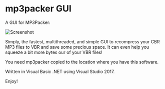 # mp3packer GUI

A GUI for MP3Packer:

![Screenshot](https://moisescardona.me/wp-content/uploads/2019/07/MP3PackerGUI-v1.0.png)

Simply, the fastest, multithreaded, and simple GUI to recompress your CBR MP3 files to VBR and save some precious space. It can even help you squeeze a bit more bytes our of your VBR files!

You need mp3packer copied to the location where you have this software.

Written in Visual Basic .NET using Visual Studio 2017.

Enjoy!
